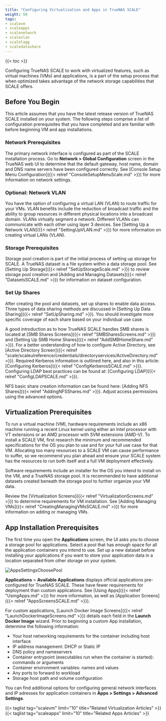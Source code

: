 ```yaml
---
title: "Configuring Virtualization and Apps in TrueNAS SCALE"
weight: 50
tags:
- scalevm
- scaleapps
- scalenetwork
- scalevlan
- scalelagg
- scaledatashare
---
```


{{< toc >}}

Configuring TrueNAS SCALE to work with virtualized features, such as virtual machines (VMs) and applications, is a part of the setup process that when optimized takes advantage of the network storage capabilities that SCALE offers. 

## Before You Begin

This article assumes that you have the latest release version of TrueNAS SCALE installed on your system. The following steps comprise a list of configuration prerequisites that you have completed and are familiar with before beginning VM and app installations.

### Network Prerequisites

The primary network interface is configured as part of the SCALE installation process. Go to **Network > Global Configuration** screen in the TrueNAS web UI to determine that the default gateway, host name, domain and DNS name servers have been configured correctly. See [Console Setup Menu Configuration]({{< relref "ConsoleSetupMenuScale.md" >}}) for more information on network settings.

### Optional: Network VLAN 

You have the option of configuring a virtual LAN (VLAN) to route traffic for your VMs. VLAN benefits include the reduction of broadcast traffic and the ability to group resources in different physical locations into a broadcast domain. VLANs virtually segment a network. Different VLANs can communicate with each other using layer 3 devices. See [Setting Up a Network VLAN]({{< relref "SettingUpVLAN.md" >}}) for more information on creating virtual LANs (VLAN).

### Storage Prerequisites

Storage pool creation is part of the initial process of setting up storage for SCALE. A TrueNAS dataset is a file system within a data storage pool. See [Setting Up Storage]({{< relref "SetUpStorageScale.md" >}}) to review storage pool creation and [Adding and Managing Datasets]({{< relref "DatasetsSCALE.md" >}}) for information on dataset configuration. 

### Set Up Shares

After creating the pool and datasets, set up shares to enable data access. Three types of data sharing methods are discussed in 
[Setting Up Data Sharing]({{< relref "SetUpSharing.md" >}}). You should investigate more specific coverage of each share based on your individual use case. 

A good introduction as to how TrueNAS SCALE handles SMB shares is located at [SMB Shares Screens]({{< relref "SMBSharesScreens.md" >}}) and [Setting Up SMB Home Shares]({{< relref "AddSMBHomeShare.md" >}}). For a better understanding of how to configure Active Directory, see [Active Directory Screen]({{< relref "scale/scaleuireference/credentials/directoryservices/ActiveDirectory.md" >}}). Required Kerberos information is outlined here, and also in this article: [Configuring Kerberos]({{< relref "ConfigKerberosSCALE.md" >}}). Configuring LDAP best practices can be found at: [Configuring LDAP]({{< relref "ConfigLDAPSCALE.md" >}}).

NFS basic share creation information can be found here: [Adding NFS Shares]({{< relref "AddingNFSShares.md" >}}). Adjust access permissions using the advanced options. 

## Virtualization Prerequisites

To run a virtual machine (VM), hardware requirements include an x86 machine running a recent Linux kernel using either an Intel processor with VT extensions or an AMD processor with SVM extensions (AMD-V). 
To install a SCALE VM, first research the minimum and recommended specifications for the OS you plan to use and for your full use case for that VM. 
Allocating too many resources to a SCALE VM can cause performance to suffer, so we recommend you plan ahead and ensure your SCALE system has the resources to run both itself and a full VM deployment effectively.

Software requirements include an installer for the OS you intend to install on the VM, and a TrueNAS storage pool. It is recommended to have additional datasets created beneath the storage pool to further organize your VM data.

Review the [Virtualization Screens]({{< relref "VirtualizationScreens.md" >}}) to determine requirements for VM installation. See [Adding Managing VMs]({{< relref "CreatingManagingVMsSCALE.md" >}}) for more information on adding or managing VMs.

## App Installation Prerequisites

The first time you open the **Applications** screen, the UI asks you to choose a storage pool for applications. Select a pool that has enough space for all the application containers you intend to use. Set up a new dataset before installing your applications if you want to store your application data in a location separated from other storage on your system.

![AppsSettingsChoosePool](/images/SCALE/22.02/AppsSettingsChoosePool.png "Choosing a Pool for Apps")

**Applications** > **Available Applications** displays official applications pre-configured for TrueNAS SCALE. These have fewer requirements for deployment than custom applications. See [Using Apps]({{< relref "UsingApps.md" >}}) for more information, as well as [Application Screens]({{< relref "AppsScreensSCALE.md" >}}).

For custom applications, [Launch Docker Image Screens]({{< relref "LaunchDockerImageScreens.md" >}}) details each field in the **Launch Docker Image** wizard. Prior to beginning a custom App installation, determine the following information:

* Your host networking requirements for the container including host interface
* IP address management: DHCP or Static IP
* DNS policy and nameservers
* Container entrypoint (executables run when the container is started): commands or arguments
* Container environment variables:  names and values
* Any ports to forward to workload
* Storage host path and volume configuration

You can find additional options for configuring general network interfaces and IP adresses for application containers in **Apps > Settings > Advanced Settings**.

{{< taglist tag="scalevm" limit="10" title="Related Virtualization Articles" >}}
{{< taglist tag="scaleapps" limit="10" title="Related Apps Articles" >}}
